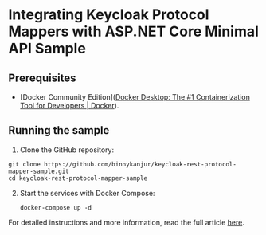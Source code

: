 # Integrating Keycloak Protocol Mappers with ASP.NET Core Minimal API Sample



## Prerequisites

- [Docker Community Edition]([Docker Desktop: The #1 Containerization Tool for Developers | Docker](https://www.docker.com/products/docker-desktop)).

## Running the sample

1. Clone the GitHub repository:

```Console
git clone https://github.com/binnykanjur/keycloak-rest-protocol-mapper-sample.git
cd keycloak-rest-protocol-mapper-sample
```

2. Start the services with Docker Compose:
   
   ```Console
   docker-compose up -d
   ```
   
   

For detailed instructions and more information, read the full article [here](https://binnykanjur.com/restful-keycloak-protocol-mapper).


